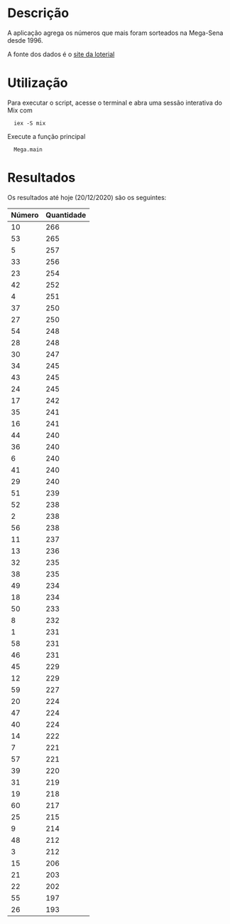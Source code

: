 # Descrição

A aplicação agrega os números que mais foram sorteados na Mega-Sena desde 1996.

A fonte dos dados é o [site da loterial](http://loterias.caixa.gov.br)


# Utilização

Para executar o script, acesse o terminal e abra uma sessão interativa do Mix com 

```
  iex -S mix
```

Execute a função principal

```
  Mega.main
```

# Resultados 

Os resultados até hoje (20/12/2020) são os seguintes:


| Número  |  Quantidade  |
| ---------- | ---- |
| 10 | 266 |
| 53 | 265 |
| 5 |257   | 
| 33 | 256 |
| 23 | 254 |
| 42 | 252 |
| 4 | 251 |
| 37 | 250 |
| 27 | 250 |
| 54 | 248 |
| 28 | 248 |
| 30 | 247 |
| 34 | 245 |
| 43 | 245 |
| 24 | 245 |
| 17 | 242 |
| 35 | 241 |
| 16 | 241 |
| 44 | 240 |
| 36 | 240 |
| 6 | 240 |
| 41 | 240 |
| 29 | 240 |
| 51 | 239 |
| 52 | 238 |
| 2 | 238 |
| 56 | 238 |
| 11 | 237 |
| 13 | 236 |
| 32 | 235 |
| 38 | 235 |
| 49 | 234 |
| 18 | 234 |
| 50 | 233 |
| 8 | 232 |
| 1 | 231 |
| 58 | 231 |
| 46 | 231 |
| 45 | 229 |
| 12 | 229 |
| 59 | 227 |
| 20 | 224 |
| 47 | 224 |
| 40 | 224 |
| 14 | 222 |
| 7 | 221 |
| 57 | 221 |
| 39 | 220 |
| 31 | 219 |
| 19 | 218 |
| 60 | 217 |
| 25 | 215 |
| 9 | 214 |
| 48 | 212 |
| 3 | 212 |
| 15 | 206 |
| 21 | 203 |
| 22 | 202 |
| 55 | 197 |
| 26 | 193 |

